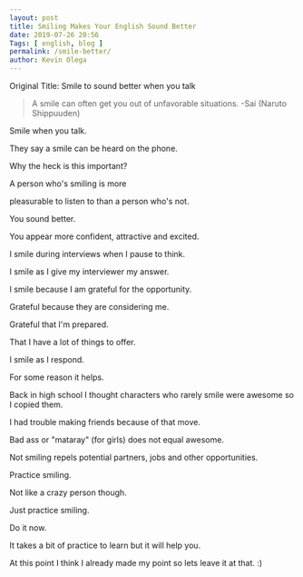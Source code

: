 ```yaml
--- 
layout: post 
title: Smiling Makes Your English Sound Better
date: 2019-07-26 20:56
Tags: [ english, blog ]
permalink: /smile-better/ 
author: Kevin Olega 
--- 
```

Original Title: Smile to sound better when you talk

> A smile can often get you out of unfavorable situations.
-Sai (Naruto Shippuuden)

Smile when you talk. 

They say a smile can be heard on the phone.

Why the heck is this important?

A person who's smiling is more

pleasurable to listen to than a person who's not. 

You sound better. 

You appear more confident, attractive and excited.

I smile during interviews when I pause to think. 

I smile as I give my interviewer my answer. 

I smile because I am grateful for the opportunity. 

Grateful because they are considering me.

Grateful that I'm prepared. 

That I have a lot of things to offer. 

I smile as I respond. 

For some reason it helps.

Back in high school I thought characters who rarely smile were awesome so I copied them. 

I had trouble making friends because of that move. 

Bad ass or "mataray" (for girls) does not equal awesome. 

Not smiling repels potential partners, jobs and other opportunities.

Practice smiling. 

Not like a crazy person though. 

Just practice smiling. 

Do it now. 

It takes a bit of practice to learn but it will help you.

At this point I think I already made my point so lets leave it at that. :)